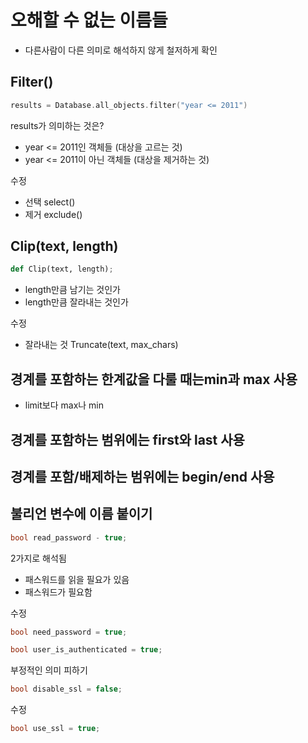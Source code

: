 # 오해할 수 없는 이름들

- 다른사람이 다른 의미로 해석하지 않게 철저하게 확인

## Filter()

```c
results = Database.all_objects.filter("year <= 2011")
```

results가 의미하는 것은?

- year <= 2011인 객체들 (대상을 고르는 것)
- year <= 2011이 아닌 객체들 (대상을 제거하는 것)

수정

- 선택 select()
- 제거 exclude()

## Clip(text, length)

``` py
def Clip(text, length);
```

- length만큼 남기는 것인가
- length만큼 잘라내는 것인가

수정

- 잘라내는 것 Truncate(text, max_chars)

## 경계를 포함하는 한계값을 다룰 때는min과 max 사용

- limit보다 max나 min

## 경계를 포함하는 범위에는 first와 last 사용



## 경계를 포함/배제하는 범위에는 begin/end 사용



## 불리언 변수에 이름 붙이기

```c
bool read_password - true; 
```

2가지로 해석됨

- 패스워드를 읽을 필요가 있음
- 패스워드가 필요함

수정

```c
bool need_password = true;
```

```c
bool user_is_authenticated = true;
```

부정적인 의미 피하기

```c
bool disable_ssl = false;
```

수정

```c
bool use_ssl = true;
```

